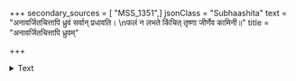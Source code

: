 +++
secondary_sources = [ "MSS_1351",]
jsonClass = "Subhaashita"
text = "अनावर्जितचित्तापि ध्रुवं सर्वान् प्रधावति।  \nफलं न लभते किंचित् तृष्णा जीर्णेव कामिनी॥"
title = "अनावर्जितचित्तापि ध्रुवम्"

+++

<details><summary>Text</summary>

अनावर्जितचित्तापि ध्रुवं सर्वान् प्रधावति।  
फलं न लभते किंचित् तृष्णा जीर्णेव कामिनी॥
</details>
